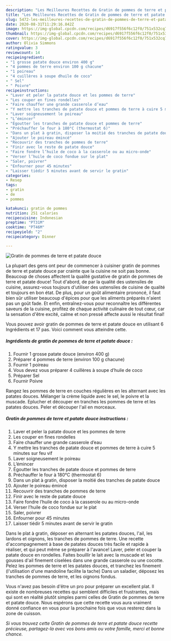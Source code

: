 ```yaml
---
description: "Les Meilleures Recettes de Gratin de pommes de terre et patate douce"
title: "Les Meilleures Recettes de Gratin de pommes de terre et patate douce"
slug: 5472-les-meilleures-recettes-de-gratin-de-pommes-de-terre-et-patate-douce
date: 2020-08-31T11:29:16.842Z
image: https://img-global.cpcdn.com/recipes/d6917f556f6c12f0/751x532cq70/gratin-de-pommes-de-terre-et-patate-douce-photo-principale-de-la-recette.jpg
thumbnail: https://img-global.cpcdn.com/recipes/d6917f556f6c12f0/751x532cq70/gratin-de-pommes-de-terre-et-patate-douce-photo-principale-de-la-recette.jpg
cover: https://img-global.cpcdn.com/recipes/d6917f556f6c12f0/751x532cq70/gratin-de-pommes-de-terre-et-patate-douce-photo-principale-de-la-recette.jpg
author: Olivia Simmons
ratingvalue: 3
reviewcount: 14
recipeingredient:
- "1 grosse patate douce environ 400 g"
- "4 pommes de terre environ 100 g chacune"
- "1 poireau"
- "4 cuillères à soupe dhuile de coco"
- " Sel"
- " Poivre"
recipeinstructions:
- "Laver et peler la patate douce et les pommes de terre"
- "Les couper en fines rondelles"
- "Faire chauffer une grande casserole d’eau"
- "Y mettre les tranches de patate douce et pommes de terre à cuire 5 minutes sur feu vif"
- "Laver soigneusement le poireau"
- "L’émincer"
- "Égoutter les tranches de patate douce et pommes de terre"
- "Préchauffer le four à 180°C (thermostat 6)"
- "Dans un plat à gratin, disposer la moitié des tranches de patate douce"
- "Ajouter le poireau émincé"
- "Recouvrir des tranches de pommes de terre"
- "Finir avec le reste de patate douce"
- "Faire fondre l’huile de coco à la casserole ou au micro-onde"
- "Verser l’huile de coco fondue sur le plat"
- "Saler, poivrer"
- "Enfourner pour 45 minutes"
- "Laisser tiédir 5 minutes avant de servir le gratin"
categories:
- Resep
tags:
- gratin
- de
- pommes

katakunci: gratin de pommes 
nutrition: 251 calories
recipecuisine: Indonesian
preptime: "PT31M"
cooktime: "PT46M"
recipeyield: "2"
recipecategory: Dinner

---
```



![Gratin de pommes de terre et patate douce](https://img-global.cpcdn.com/recipes/d6917f556f6c12f0/751x532cq70/gratin-de-pommes-de-terre-et-patate-douce-photo-principale-de-la-recette.jpg)

La plupart des gens ont peur de commencer à cuisiner gratin de pommes de terre et patate douce par crainte que la cuisine ne soit pas bonne. Beaucoup de choses affectent la qualité gustative de gratin de pommes de terre et patate douce! Tout d'abord, de par la qualité des ustensiles de cuisine, assurez-vous toujours d'utiliser des ustensiles de cuisine de qualité et toujours en bon état. De plus, pour un goût alimentaire prononcé, il faut bien sûr utiliser beaucoup d'épices pour que les aliments préparés n'aient pas un goût fade. Et enfin, entraînez-vous pour reconnaître les différentes saveurs de la cuisine, profitez de chaque activité culinaire de tout cœur, car la sensation d'être excité, calme et non pressé affecte aussi le résultat final!

<!--inarticleads1-->

Vous pouvez avoir gratin de pommes de terre et patate douce en utilisant 6 Ingrédients et 17 pas. Voici comment vous atteindre cette.

##### Ingrédients de gratin de pommes de terre et patate douce :

1. Fournir 1 grosse patate douce (environ 400 g)
1. Préparer 4 pommes de terre (environ 100 g chacune)
1. Fournir 1 poireau
1. Vous devez vous préparer 4 cuillères à soupe d’huile de coco
1. Préparer  Sel
1. Fournir  Poivre


Rangez les pommes de terre en couches régulières en les alternant avec les patates douces. Mélanger la crème liquide avec le sel, le poivre et la muscade. Eplucher et découper en tranches les pommes de terre et les patates douces. Peler et découper l&#39;ail en morceaux. 

<!--inarticleads2-->

##### Gratin de pommes de terre et patate douce instructions :

1. Laver et peler la patate douce et les pommes de terre
1. Les couper en fines rondelles
1. Faire chauffer une grande casserole d’eau
1. Y mettre les tranches de patate douce et pommes de terre à cuire 5 minutes sur feu vif
1. Laver soigneusement le poireau
1. L’émincer
1. Égoutter les tranches de patate douce et pommes de terre
1. Préchauffer le four à 180°C (thermostat 6)
1. Dans un plat à gratin, disposer la moitié des tranches de patate douce
1. Ajouter le poireau émincé
1. Recouvrir des tranches de pommes de terre
1. Finir avec le reste de patate douce
1. Faire fondre l’huile de coco à la casserole ou au micro-onde
1. Verser l’huile de coco fondue sur le plat
1. Saler, poivrer
1. Enfourner pour 45 minutes
1. Laisser tiédir 5 minutes avant de servir le gratin


Dans le plat à gratin, déposer en alternant les patates douces, l&#39;ail, les lardons et oignons, les tranches de pommes de terre. Une recette d&#39;accompagnement à base de patates douces très facile et rapide à réaliser, et qui peut même se préparer à l&#39;avance! Laver, peler et couper la patate douce en rondelles. Faites bouillir le lait avec la muscade et les gousses d&#39;ail finement ciselées dans une grande casserole ou une cocotte. Pelez les pommes de terre et les patates douces, et tranchez les finement (l&#39;utilisation d&#39;une mandoline facilite la tache) Dans un saladier, déposez les tranches de pommes de terre, et les oignons fondus. 

<!--inarticleads1-->

<p>
Vous n'avez pas besoin d'être un pro pour préparer un excellent plat. Il existe de nombreuses recettes qui semblent difficiles et frustrantes, mais qui sont en réalité plutôt simples parmi celles de Gratin de pommes de terre et patate douce. Nous espérons que cette recette vous aura vraiment donné confiance en vous pour la prochaine fois que vous resterez dans la zone de cuisson.
</p>

<p>
<i>Si vous trouvez cette Gratin de pommes de terre et patate douce recette précieuse, partagez-la avec vos bons amis ou votre famille, merci et bonne chance.</i>
</p>
